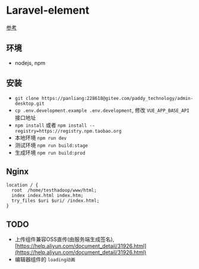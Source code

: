 # Laravel-element

[参考](https://panjiachen.github.io/vue-element-admin-site/zh/guide/)

## 环境

- nodejs, npm

## 安装

- `git clone https://panliang:228618@gitee.com/paddy_technology/admin-desktop.git`
- `cp .env.development.example .env.development`, 修改 `VUE_APP_BASE_API` 接口地址
- `npm install` 或者 `npm install --registry=https://registry.npm.taobao.org`
- 本地环境 `npm run dev`
- 测试环境 `npm run build:stage`
- 生成环境 `npm run build:prod`

## Nginx

```
location / {
  root  /home/testhadoop/www/html;
  index index.html index.htm;
  try_files $uri $uri/ /index.html;
}
```
## TODO

- 上传组件兼容OSS直传(由服务端生成签名), [https://help.aliyun.com/document_detail/31926.html](https://help.aliyun.com/document_detail/31926.html)
- 编辑器组件的 `loading动画`
